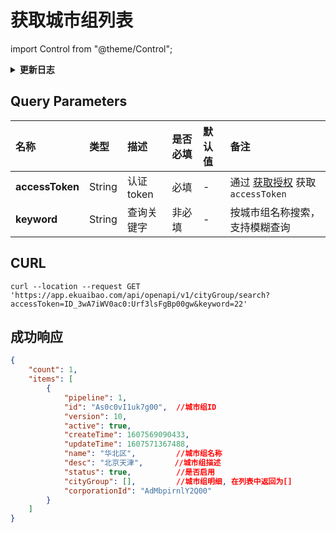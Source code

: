 # 获取城市组列表

import Control from "@theme/Control";

<Control
method="GET"
url="/api/openapi/v1/cityGroup/search"
/>

<details>
  <summary><b>更新日志</b></summary>
  <div>

  [**0.7.135**](/updateLog/update-log#07135) -> 🆕 新增了本接口。<br/>

  </div>
</details>

## Query Parameters

| 名称 | 类型 | 描述 | 是否必填 | 默认值 | 备注 |
| :--- | :--- | :--- | :--- |:--- | :--- |
| **accessToken** | String | 认证token | 必填   | - | 通过 [获取授权](/docs/open-api/getting-started/auth) 获取 `accessToken` |
| **keyword**     | String | 查询关键字 | 非必填 | - | 按城市组名称搜索，支持模糊查询 |

## CURL
```shell
curl --location --request GET 'https://app.ekuaibao.com/api/openapi/v1/cityGroup/search?accessToken=ID_3wA7iWV0ac0:Urf3lsFgBp00gw&keyword=22'
```

## 成功响应
```json
{
    "count": 1,
    "items": [
        {
            "pipeline": 1,
            "id": "As0c0vI1uk7g00",  //城市组ID
            "version": 10,
            "active": true,         
            "createTime": 1607569090433,
            "updateTime": 1607571367488,
            "name": "华北区",         //城市组名称
            "desc": "北京天津",       //城市组描述
            "status": true,          //是否启用
            "cityGroup": [],         //城市组明细, 在列表中返回为[]
            "corporationId": "AdMbpirnlY2Q00"
        }
    ]
}

```
